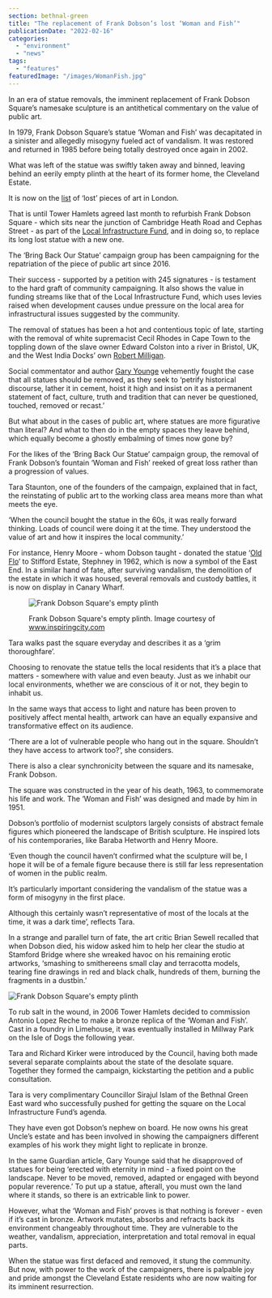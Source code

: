```yaml
---
section: bethnal-green
title: "The replacement of Frank Dobson’s lost ‘Woman and Fish’"
publicationDate: "2022-02-16"
categories: 
  - "environment"
  - "news"
tags: 
  - "features"
featuredImage: "/images/WomanFish.jpg"
---
```


In an era of statue removals, the imminent replacement of Frank Dobson Square’s namesake sculpture is an antithetical commentary on the value of public art.

In 1979, Frank Dobson Square’s statue ‘Woman and Fish’ was decapitated in a sinister and allegedly misogyny fueled act of vandalism. It was restored and returned in 1985 before being totally destroyed once again in 2002.

What was left of the statue was swiftly taken away and binned, leaving behind an eerily empty plinth at the heart of its former home, the Cleveland Estate.

It is now on the [list](https://en.wikipedia.org/wiki/List_of_public_art_formerly_in_London) of ‘lost’ pieces of art in London.

That is until Tower Hamlets agreed last month to refurbish Frank Dobson Square - which sits near the junction of Cambridge Heath Road and Cephas Street - as part of the [Local Infrastructure Fund](https://www.towerhamlets.gov.uk/lgnl/planning_and_building_control/Infrastructure_planning/Local_Infrastructure_Fund.aspx), and in doing so, to replace its long lost statue with a new one. 

The ‘Bring Back Our Statue’ campaign group has been campaigning for the repatriation of the piece of public art since 2016.

Their success - supported by a petition with 245 signatures - is testament to the hard graft of community campaigning. It also shows the value in funding streams like that of the Local Infrastructure Fund, which uses levies raised when development causes undue pressure on the local area for infrastructural issues suggested by the community.  

The removal of statues has been a hot and contentious topic of late, starting with the removal of white supremacist Cecil Rhodes in Cape Town to the toppling down of the slave owner Edward Colston into a river in Bristol, UK, and the West India Docks’ own [Robert Milligan](https://en.wikipedia.org/wiki/Statue_of_Robert_Milligan).

Social commentator and author [Gary Younge](https://www.theguardian.com/artanddesign/2021/jun/01/gary-younge-why-every-single-statue-should-come-down-rhodes-colston) vehemently fought the case that all statues should be removed, as they seek to ‘petrify historical discourse, lather it in cement, hoist it high and insist on it as a permanent statement of fact, culture, truth and tradition that can never be questioned, touched, removed or recast.’

But what about in the cases of public art, where statues are more figurative than literal? And what to then do in the empty spaces they leave behind, which equally become a ghostly embalming of times now gone by? 

For the likes of the ‘Bring Back Our Statue’ campaign group, the removal of Frank Dobson’s fountain ‘Woman and Fish’ reeked of great loss rather than a progression of values.

Tara Staunton, one of the founders of the campaign, explained that in fact, the reinstating of public art to the working class area means more than what meets the eye.

‘When the council bought the statue in the 60s, it was really forward thinking. Loads of council were doing it at the time. They understood the value of art and how it inspires the local community.’

For instance, Henry Moore - whom Dobson taught - donated the statue ‘[Old Flo](https://romanroadlondon.com/best-statues-monuments-to-see-tower-hamlets/)’ to Stifford Estate, Stephney in 1962, which is now a symbol of the East End. In a similar hand of fate, after surviving vandalism, the demolition of the estate in which it was housed, several removals and custody battles, it is now on display in Canary Wharf. 

<figure>

![Frank Dobson Square's empty plinth](/images/EmptyPlinthPigeon-1024x683.jpg)

<figcaption>

Frank Dobson Square's empty plinth. Image courtesy of www.inspiringcity.com

</figcaption>

</figure>

Tara walks past the square everyday and describes it as a ‘grim thoroughfare’.

Choosing to renovate the statue tells the local residents that it’s a place that matters - somewhere with value and even beauty. Just as we inhabit our local environments, whether we are conscious of it or not, they begin to inhabit us. 

In the same ways that access to light and nature has been proven to positively affect mental health, artwork can have an equally expansive and transformative effect on its audience.

‘There are a lot of vulnerable people who hang out in the square. Shouldn’t they have access to artwork too?’, she considers.

There is also a clear synchronicity between the square and its namesake, Frank Dobson. 

The square was constructed in the year of his death, 1963, to commemorate his life and work. The ‘Woman and Fish’ was designed and made by him in 1951.

Dobson’s portfolio of modernist sculptors largely consists of abstract female figures which pioneered the landscape of British sculpture. He inspired lots of his contemporaries, like Baraba Hetworth and Henry Moore.

‘Even though the council haven’t confirmed what the sculpture will be, I hope it will be of a female figure because there is still far less representation of women in the public realm.

It’s particularly important considering the vandalism of the statue was a form of misogyny in the first place.

Although this certainly wasn’t representative of most of the locals at the time, it was a dark time’, reflects Tara.

In a strange and parallel turn of fate, the art critic Brian Sewell recalled that when Dobson died, his widow asked him to help her clear the studio at Stamford Bridge where she wreaked havoc on his remaining erotic artworks, ‘smashing to smithereens small clay and terracotta models, tearing fine drawings in red and black chalk, hundreds of them, burning the fragments in a dustbin.’

![Frank Dobson Square's empty plinth](/images/Pigeon-1024x683.jpg)

To rub salt in the wound, in 2006 Tower Hamlets decided to commission Antonio Lopez Reche to make a bronze replica of the ‘Woman and Fish’. Cast in a foundry in Limehouse, it was eventually installed in Millway Park on the Isle of Dogs the following year.

Tara and Richard Kirker were introduced by the Council, having both made several separate complaints about the state of the desolate square. Together they formed the campaign, kickstarting the petition and a public consultation. 

Tara is very complimentary Councillor Sirajul Islam of the Bethnal Green East ward who successfully pushed for getting the square on the Local Infrastructure Fund’s agenda. 

They have even got Dobson’s nephew on board. He now owns his great Uncle’s estate and has been involved in showing the campaigners different examples of his work they might light to replicate in bronze.

In the same Guardian article, Gary Younge said that he disapproved of statues for being ‘erected with eternity in mind - a fixed point on the landscape. Never to be moved, removed, adapted or engaged with beyond popular reverence.’ To put up a statue, afterall, you must own the land where it stands, so there is an extricable link to power. 

However, what the ‘Woman and Fish’ proves is that nothing is forever - even if it’s cast in bronze. Artwork mutates, absorbs and refracts back its environment changeably throughout time. They are vulnerable to the weather, vandalism, appreciation, interpretation and total removal in equal parts. 

When the statue was first defaced and removed, it stung the community. But now, with power to the work of the campaigners, there is palpable joy and pride amongst the Cleveland Estate residents who are now waiting for its imminent resurrection.
